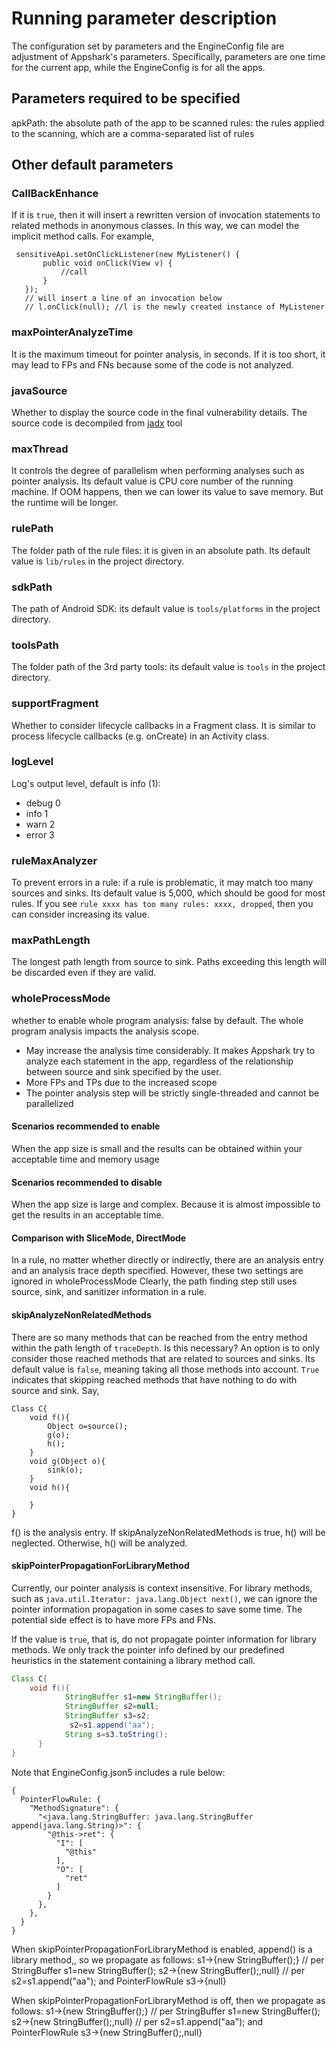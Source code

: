 # Running parameter description

The configuration set by parameters and the EngineConfig file are adjustment of Appshark's parameters. Specifically, parameters are one time for the current app, while the EngineConfig is for all the apps.

## Parameters required to be specified

apkPath: the absolute path of the app to be scanned
rules: the rules applied to the scanning, which are a comma-separated list of rules

## Other default parameters

### CallBackEnhance

If it is `true`, then it will insert a rewritten version of invocation statements to related methods in anonymous classes. In this way, we can model the implicit method calls. For example,

 ``` 
  sensitiveApi.setOnClickListener(new MyListener() {
        public void onClick(View v) {
            //call
        }
    });
    // will insert a line of an invocation below
    // l.onClick(null); //l is the newly created instance of MyListener
 ```

 ### maxPointerAnalyzeTime

It is the maximum timeout for pointer analysis, in seconds. If it is too short, it may lead to FPs and FNs because some of the code is not analyzed.

### javaSource

Whether to display the source code in the final vulnerability details. The source code is decompiled from [jadx](https://github.com/skylot/jadx) tool

### maxThread

It controls the degree of parallelism when performing analyses such as pointer analysis. Its default value is CPU core number of the running machine. If OOM happens, then we can lower its value to save memory. But the runtime will be longer.

### rulePath

The folder path of the rule files: it is given in an absolute path. Its default value is `lib/rules` in the project directory. 

### sdkPath

The path of Android SDK: its default value is `tools/platforms` in the project directory. 

### toolsPath

The folder path of the 3rd party tools: its default value is `tools` in the project directory. 

### supportFragment

Whether to consider lifecycle callbacks in a Fragment class. It is similar to process lifecycle callbacks (e.g. onCreate) in an Activity class.

### logLevel

Log's output level, default is info (1):

- debug 0
- info 1
- warn 2
- error 3

### ruleMaxAnalyzer

To prevent errors in a rule: if a rule is problematic, it may match too many sources and sinks. Its default value is 5,000, which should be good for most rules. 
If you see `rule xxxx has too many rules: xxxx, dropped`, then you can consider increasing its value.

### maxPathLength

The longest path length from source to sink. Paths exceeding this length will be discarded even if they are valid.

### wholeProcessMode

whether to enable whole program analysis: false by default. The whole program analysis impacts the analysis scope.

- May increase the analysis time considerably. It makes Appshark try to analyze each statement in the app, regardless of the relationship between source and sink specified by the user.
- More FPs and TPs due to the increased scope
- The pointer analysis step will be strictly single-threaded and cannot be parallelized

#### Scenarios recommended to enable

When the app size is small and the results can be obtained within your acceptable time and memory usage

#### Scenarios recommended to disable

When the app size is large and complex. Because it is almost impossible to get the results in an acceptable time. 

#### Comparison with SliceMode, DirectMode

In a rule, no matter whether directly or indirectly, there are an analysis entry and an analysis trace depth specified. However, these two settings are ignored in wholeProcessMode
Clearly, the path finding step still uses source, sink, and sanitizer information in a rule. 

#### skipAnalyzeNonRelatedMethods

There are so many methods that can be reached from the entry method within the path length of `traceDepth`. Is this necessary? An option is to only consider those reached methods that are related to sources and sinks. 
Its default value is `false`, meaning taking all those methods into account. `True` indicates that skipping reached methods that have nothing to do with source and sink. Say,

``` 
Class C{
    void f(){
        Object o=source();
        g(o);
        h();
    }
    void g(Object o){
        sink(o);
    }
    void h(){

    }
}
```

f() is the analysis entry. If skipAnalyzeNonRelatedMethods is true, h() will be neglected. Otherwise, h() will be analyzed. 

#### skipPointerPropagationForLibraryMethod
Currently, our pointer analysis is context insensitive. For library methods, such as `java.util.Iterator: java.lang.Object next()`, we can ignore the pointer information propagation in some cases to save some time. The potential side effect is to have more FPs and FNs.

If the value is `true`, that is, do not propagate pointer information for library methods. We only track the pointer info defined by our predefined heuristics in the statement containing a library method call. 

```java 
Class C{
    void f(){
            StringBuffer s1=new StringBuffer();
            StringBuffer s2=null;
            StringBuffer s3=s2;
             s2=s1.append("aa");
            String s=s3.toString();
      }
}
```

Note that EngineConfig.json5 includes a rule below:

```json5
{
  PointerFlowRule: {
    "MethodSignature": {
      "<java.lang.StringBuffer: java.lang.StringBuffer append(java.lang.String)>": {
        "@this->ret": {
          "I": [
            "@this"
          ],
          "O": [
            "ret"
          ]
        }
      },
    },
  }
}
```
When skipPointerPropagationForLibraryMethod is enabled, append() is a library method,, so we  propagate as follows:
s1->{new StringBuffer();} // per StringBuffer s1=new StringBuffer();
s2->{new StringBuffer();,null} // per s2=s1.append("aa"); and PointerFlowRule
s3->{null}

When skipPointerPropagationForLibraryMethod is off, then we propagate as follows:
s1->{new StringBuffer();} // per StringBuffer s1=new StringBuffer();
s2->{new StringBuffer();,null} // per s2=s1.append("aa"); and PointerFlowRule
s3->{new StringBuffer();,null}